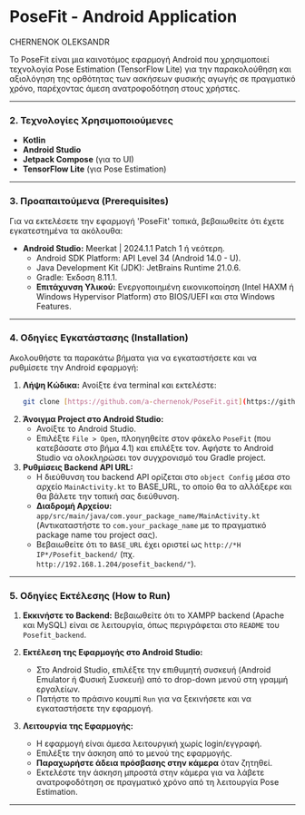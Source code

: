 # PoseFit - Android Application
CHERNENOK OLEKSANDR

Το PoseFit είναι μια καινοτόμος εφαρμογή Android που χρησιμοποιεί τεχνολογία Pose Estimation (TensorFlow Lite) για την παρακολούθηση και αξιολόγηση της ορθότητας των ασκήσεων φυσικής αγωγής σε πραγματικό χρόνο, παρέχοντας άμεση ανατροφοδότηση στους χρήστες.

---

### **2. Τεχνολογίες Χρησιμοποιούμενες**

* **Kotlin**
* **Android Studio**
* **Jetpack Compose** (για το UI)
* **TensorFlow Lite** (για Pose Estimation)

---

### **3. Προαπαιτούμενα (Prerequisites)**

Για να εκτελέσετε την εφαρμογή 'PoseFit' τοπικά, βεβαιωθείτε ότι έχετε εγκατεστημένα τα ακόλουθα:

* **Android Studio:** Meerkat | 2024.1.1 Patch 1 ή νεότερη.
    * Android SDK Platform: API Level 34 (Android 14.0 - U).
    * Java Development Kit (JDK): JetBrains Runtime 21.0.6.
    * Gradle: Έκδοση 8.11.1.
    * **Επιτάχυνση Υλικού:** Ενεργοποιημένη εικονικοποίηση (Intel HAXM ή Windows Hypervisor Platform) στο BIOS/UEFI και στα Windows Features.

---

### **4. Οδηγίες Εγκατάστασης (Installation)**

Ακολουθήστε τα παρακάτω βήματα για να εγκαταστήσετε και να ρυθμίσετε την Android εφαρμογή:

1.  **Λήψη Κώδικα:**
    Ανοίξτε ένα terminal και εκτελέστε:
    ```bash
    git clone [https://github.com/a-chernenok/PoseFit.git](https://github.com/a-chernenok/PoseFit.git)
    ```
2.  **Άνοιγμα Project στο Android Studio:**
    * Ανοίξτε το Android Studio.
    * Επιλέξτε `File > Open`, πλοηγηθείτε στον φάκελο `PoseFit` (που κατεβάσατε στο βήμα 4.1) και επιλέξτε τον. Αφήστε το Android Studio να ολοκληρώσει τον συγχρονισμό του Gradle project.
3.  **Ρυθμίσεις Backend API URL:**
    * Η διεύθυνση του backend API ορίζεται στο `object Config` μέσα στο αρχείο `MainActivity.kt` το BASE_URL, το οποίο θα το αλλάξερε και θα βάλετε την τοπική σας διεύθυνση.
    * **Διαδρομή Αρχείου:** `app/src/main/java/com.your_package_name/MainActivity.kt` (Αντικαταστήστε το `com.your_package_name` με το πραγματικό package name του project σας).
    * Βεβαιωθείτε ότι το `BASE_URL` έχει οριστεί ως `http://*Η IP*/Posefit_backend/` (πχ. `http://192.168.1.204/posefit_backend/"`).

---

### **5. Οδηγίες Εκτέλεσης (How to Run)**

1.  **Εκκινήστε το Backend:** Βεβαιωθείτε ότι το XAMPP backend (Apache και MySQL) είναι σε λειτουργία, όπως περιγράφεται στο `README` του `Posefit_backend`.
2.  **Εκτέλεση της Εφαρμογής στο Android Studio:**
    * Στο Android Studio, επιλέξτε την επιθυμητή συσκευή (Android Emulator ή Φυσική Συσκευή) από το drop-down μενού στη γραμμή εργαλείων.
    * Πατήστε το πράσινο κουμπί `Run` για να ξεκινήσετε και να εγκαταστήσετε την εφαρμογή.

3.  **Λειτουργία της Εφαρμογής:**
    * Η εφαρμογή είναι άμεσα λειτουργική χωρίς login/εγγραφή.
    * Επιλέξτε την άσκηση από το μενού της εφαρμογής.
    * **Παραχωρήστε άδεια πρόσβασης στην κάμερα** όταν ζητηθεί.
    * Εκτελέστε την άσκηση μπροστά στην κάμερα για να λάβετε ανατροφοδότηση σε πραγματικό χρόνο από τη λειτουργία Pose Estimation.

---